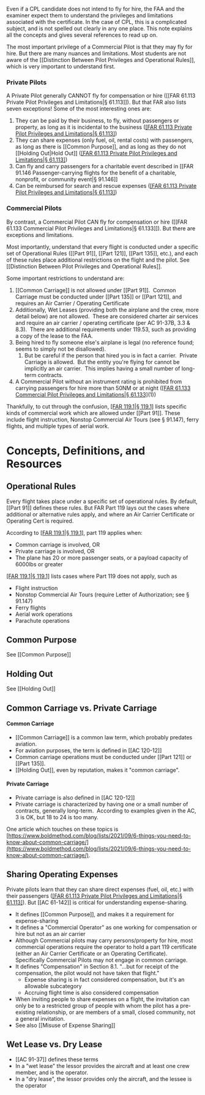Even if a CPL candidate does not intend to fly for hire, the FAA and the examiner expect them to understand the privileges and limitations associated with the certificate.  In the case of CPL, this is a complicated subject, and is not spelled out clearly in any one place.  This note explains all the concepts and gives several references to read up on.

The most important privilege of a Commercial Pilot is that they may fly for hire.  But there are many nuances and limitations. Most students are not aware of the [[Distinction Between Pilot Privileges and Operational Rules]], which is very important to understand first. 

### Private Pilots
A Private Pilot generally CANNOT fly for compensation or hire ([[FAR 61.113 Private Pilot Privileges and Limitations|§ 61.113]]). But that FAR also lists seven exceptions! Some of the most interesting ones are:

1. They can be paid by their business, to fly, without passengers or property, as long as it is incidental to the business ([[FAR 61.113 Private Pilot Privileges and Limitations|§ 61.113]](b))
2. They can share expenses (only fuel, oil, rental costs) with passengers, as long as there is [[Common Purpose]], and as long as they do not [[Holding Out|Hold Out]] ([[FAR 61.113 Private Pilot Privileges and Limitations|§ 61.113]](c))
3. Can fly and carry passengers for a charitable event described in [[FAR 91.146 Passenger-carrying flights for the benefit of a charitable, nonprofit, or community event|§ 91.146]]
4. Can be reimbursed for search and rescue expenses ([[FAR 61.113 Private Pilot Privileges and Limitations|§ 61.113]](e))

### Commercial Pilots
By contrast, a Commercial Pilot CAN fly for compensation or hire ([[FAR 61.133 Commercial Pilot Privileges and Limitations|§ 61.133]]). But there are exceptions and limitations.

Most importantly, understand that every flight is conducted under a specific set of Operational Rules ([[Part 91]], [[Part 121]], [[Part 135]], etc.), and each of these rules place additional restrictions on the flight and the pilot. See [[Distinction Between Pilot Privileges and Operational Rules]].

Some important restrictions to understand are:
1. [[Common Carriage]] is not allowed under [[Part 91]].  Common Carriage must be conducted under [[Part 135]] or [[Part 121]], and requires an Air Carrier / Operating Certificate
2. Additionally, Wet Leases (providing both the airplane and the crew, more detail below) are not allowed.  These are considered charter air services and require an air carrier / operating certificate (per AC 91-37B, 3.3 & 8.3).  There are additional requirements under 119.53, such as providing a copy of the lease to the FAA.
3. Being hired to fly someone else's airplane is legal (no reference found; seems to simply not be disallowed).
	1. But be careful if the person that hired you is in fact a carrier.  Private Carriage is allowed.  But the entity you're flying for cannot be implicitly an air carrier.  This implies having a small number of long-term contracts.
4. A Commercial Pilot without an instrument rating is prohibited from carrying passengers for hire more than 50NM or at night ([[FAR 61.133 Commercial Pilot Privileges and Limitations|§ 61.133]](b)(1))

Thankfully, to cut through the confusion, [[FAR 119.1|§ 119.1]](e) lists specific kinds of commercial work which are allowed under [[Part 91]].  These include flight instruction, Nonstop Commercial Air Tours (see § 91.147), ferry flights, and multiple types of aerial work.

# Concepts, Definitions, and Resources

## Operational Rules
Every flight takes place under a specific set of operational rules.  By default, [[Part 91]] defines these rules.  But FAR Part 119 lays out the cases where additional or alternative rules apply, and where an Air Carrier Certificate or Operating Cert is required.

According to [[FAR 119.1|§ 119.1]](a), part 119 applies when:
- Common carriage is involved, OR
- Private carriage is involved, OR
- The plane has 20 or more passenger seats, or a payload capacity of 6000lbs or greater

[[FAR 119.1|§ 119.1]](e) lists cases where Part 119 does not apply, such as 
- Flight instruction
- Nonstop Commercial Air Tours (require Letter of Authorization; see § 91.147)
- Ferry flights
- Aerial work operations
- Parachute operations

## Common Purpose
See [[Common Purpose]]

## Holding Out
See [[Holding Out]]

## Common Carriage vs. Private Carriage

#### Common Carriage
- [[Common Carriage]] is a common law term, which probably predates aviation.
- For aviation purposes, the term is defined in [[AC 120-12]]
- Common carriage operations must be conducted under [[Part 121]] or [[Part 135]].
- [[Holding Out]], even by reputation, makes it "common carriage".

#### Private Carriage
- Private carriage is also defined in [[AC 120-12]]
- Private carriage is characterized by having one or a small number of contracts, generally long-term.  According to examples given in the AC, 3 is OK, but 18 to 24 is too many.

One article which touches on these topics is [https://www.boldmethod.com/blog/lists/2021/09/6-things-you-need-to-know-about-common-carriage/](https://www.boldmethod.com/blog/lists/2021/09/6-things-you-need-to-know-about-common-carriage/).

## Sharing Operating Expenses
Private pilots learn that they can share direct expenses (fuel, oil, etc.) with their passengers ([[FAR 61.113 Private Pilot Privileges and Limitations|§ 61.113]](c)).  But [[AC 61-142]] is critical for understanding expense-sharing.
- It defines [[Common Purpose]], and makes it a requirement for expense-sharing
- It defines a "Commercial Operator" as one working for compensation or hire but not as an air carrier
- Although Commercial pilots may carry persons/property for hire, most commercial operations require the operator to hold a part 119 certificate (either an Air Carrier Certificate or an Operating Certificate).  Specifically Commercial Pilots may not engage in common carriage.
- It defines "Compensation" in Section 8.1.  "...but for receipt of the compensation, the pilot would not have taken that flight."
	- Expense sharing is in fact considered compensation, but it's an allowable subcategory
	- Accruing flight time is also considered compensation
- When inviting people to share expenses on a flight, the invitation can only be to a restricted group of people with whom the pilot has a pre-existing relationship, or are members of a small, closed community, not a general invitation.
- See also [[Misuse of Expense Sharing]]

## Wet Lease vs. Dry Lease
- [[AC 91-37]] defines these terms
- In a "wet lease" the lessor provides the aircraft and at least one crew member, and is the operator.
- In a "dry lease", the lessor provides only the aircraft, and the lessee is the operator






